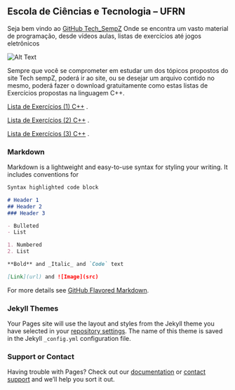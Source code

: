 ## Escola de Ciências e Tecnologia – UFRN

Seja bem vindo ao [GitHub Tech_SempZ](http://tech-sempz.blogspot.com.br/) Onde se encontra um vasto material de programação, desde vídeos aulas, listas de exercícios até jogos eletrônicos 


![Alt Text](https://i.ytimg.com/vi/6Hxe8h3Yu8I/maxresdefault.jpg)

Sempre que você se comprometer em estudar um dos tópicos propostos do site Tech sempZ, poderá ir ao site, ou se desejar um arquivo contido no mesmo, poderá fazer o download gratuitamente como estas listas de Exercícios propostas na linguagem C++.

[Lista de Exercícios (1) C++](http://tech-sempz.blogspot.com.br/2017/09/lista-de-exercicio-1-c.html) .

[Lista de Exercícios (2) C++](http://tech-sempz.blogspot.com.br/2017/09/lista-de-exercicio-2-c.html) .

[Lista de Exercícios (3) C++](http://tech-sempz.blogspot.com.br/2017/09/lista-de-exercicio-3-c.html) .

### Markdown

Markdown is a lightweight and easy-to-use syntax for styling your writing. It includes conventions for

```markdown
Syntax highlighted code block

# Header 1
## Header 2
### Header 3

- Bulleted
- List

1. Numbered
2. List

**Bold** and _Italic_ and `Code` text

[Link](url) and ![Image](src)
```

For more details see [GitHub Flavored Markdown](https://guides.github.com/features/mastering-markdown/).

### Jekyll Themes

Your Pages site will use the layout and styles from the Jekyll theme you have selected in your [repository settings](https://github.com/MelquiadesFidelis/Tech_sempZ_URA/settings). The name of this theme is saved in the Jekyll `_config.yml` configuration file.

### Support or Contact

Having trouble with Pages? Check out our [documentation](https://help.github.com/categories/github-pages-basics/) or [contact support](https://github.com/contact) and we’ll help you sort it out.

